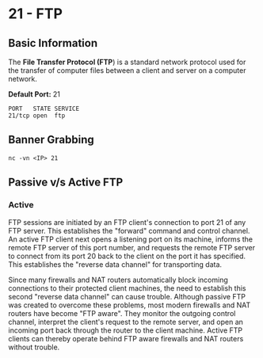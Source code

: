 # 21 - FTP

## Basic Information

The **File Transfer Protocol \(FTP**\) is a standard network protocol used for the transfer of computer files between a client and server on a computer network.

**Default Port:** 21

```text
PORT   STATE SERVICE
21/tcp open  ftp
```

## **Banner Grabbing**

```
nc -vn <IP> 21
```

## Passive v/s Active FTP

### Active

FTP sessions are initiated by an FTP client's connection to port 21 of any FTP server. This establishes the "forward" command and control channel. An active FTP client next opens a listening port on its machine, informs the remote FTP server of this port number, and requests the remote FTP server to connect from its port 20 back to the client on the port it has specified. This establishes the "reverse data channel" for transporting data.

Since many firewalls and NAT routers automatically block incoming connections to their protected client machines, the need to establish this second "reverse data channel" can cause trouble. Although passive FTP was created to overcome these problems, most modern firewalls and NAT routers have become "FTP aware". They monitor the outgoing control channel, interpret the client's request to the remote server, and open an incoming port back through the router to the client machine. Active FTP clients can thereby operate behind FTP aware firewalls and NAT routers without trouble.

